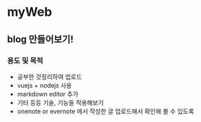 # myWeb

## blog 만들어보기!

### 용도 및 목적
* 공부한 것정리하여  업로드
* vuejs + nodejs 사용
* markdown editor 추가
* 기타 등등 기술, 기능들 적용해보기
* onenote or evernote 에서 작성한 글 업로드해서 확인해 볼 수 있도록

